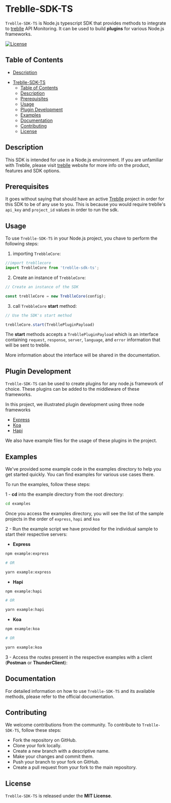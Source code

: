 # Treblle-SDK-TS

`Treblle-SDK-TS` is Node.js typescript SDK that provides methods to integrate to [treblle](https://www.treblle.com/) API Monitoring. It can be used to build <b>plugins</b> for various Node.js frameworks.

[![License](https://img.shields.io/badge/license-MIT-blue.svg)](LICENSE.md)

## Table of Contents

- [Description](#description)
<!-- - [Installation](#installation) -->
- [Treblle-SDK-TS](#treblle-sdk-ts)
  - [Table of Contents](#table-of-contents)
  - [Description](#description)
  - [Prerequisites](#prerequisites)
  - [Usage](#usage)
  - [Plugin Development](#plugin-development)
  - [Examples](#examples)
  - [Documentation](#documentation)
  - [Contributing](#contributing)
  - [License](#license)


## Description

This SDK is intended for use in a Node.js environment.
If you are unfamiliar with Treblle, please visit [treblle](https://www.treblle.com/) website for more info on the product, features and SDK options.



## Prerequisites

It goes without saying that should have an active [Treblle](https://www.treblle.com) project in order for this SDK to be of any use to you. This is because you would require treblle's `api_key` and `project_id` values in order to run the sdk.

<!-- ## Installation

You can install `Treblle-SDK-TS` using npm or yarn:

```bash
npm install your-sdk-name

# OR

yarn add your-sdk-name
``` -->

## Usage
To use `Treblle-SDK-TS` in your Node.js project, you chave to perform the following steps:

1. importing `TrebbleCore`:

```typescript
//import trebllecore
import TreblleCore from 'treblle-sdk-ts';
```


2. Create an instance of `TrebbleCore`:

```typescript
// Create an instance of the SDK

const treblleCore = new TreblleCore(config);
```

3. call `TrebbleCore` <b>start</b> method:

```typescript
// Use the SDK's start method

treblleCore.start(TrebllePluginPayload)
```


The <b>start</b> methods accepts a `TrebllePluginPayload` which is an interface containing `request`, `response`, `server`, `language`, and `error` information that will be sent to treblle.


More information about the interface will be shared in the documentation.


## Plugin Development

`Treblle-SDK-TS` can be used to create plugins for any node.js framework of choice. These plugins can be added to the middleware of these frameworks.


In this project, we illustrated plugin development using three node frameworks


* [Express](plugins/express/README.md)
* [Koa](plugins/koa/README.md)
* [Hapi](plugins/hapi/README.md)

We  also have example files for the usage of these plugins in the project.

## Examples
We've provided some example code in the examples directory to help you get started quickly. You can find examples for various use cases there.

To run the examples, follow these steps:


1 - <b>cd</b> into the example directory from the root directory:


```bash
cd examples
```

Once you access the examples directory, you will see the list of the sample projects in the order of `express`,   `hapi` and `koa`

2 - Run the example script we have provided for the individual sample to start their respective servers:


* <b>Express</b>

```bash
npm example:express

# OR

yarn example:express

```

* <b>Hapi</b>

```bash
npm example:hapi

# OR

yarn example:hapi
```

* <b>Koa</b>

```bash
npm example:koa

# OR

yarn example:koa
```

3 - Access the routes present in the respective examples with a client (<b>Postman</b> or <b>ThunderClient</b>):


## Documentation
For detailed information on how to use `Treblle-SDK-TS` and its available methods, please refer to the official documentation.

## Contributing

We welcome contributions from the community. To contribute to ``Treblle-SDK-TS``, follow these steps:

* Fork the repository on GitHub.
* Clone your fork locally.
* Create a new branch with a descriptive name.
* Make your changes and commit them.
* Push your branch to your fork on GitHub.
* Create a pull request from your fork to the main repository.

## License

`Treblle-SDK-TS` is released under the <b>MIT License</b>.
